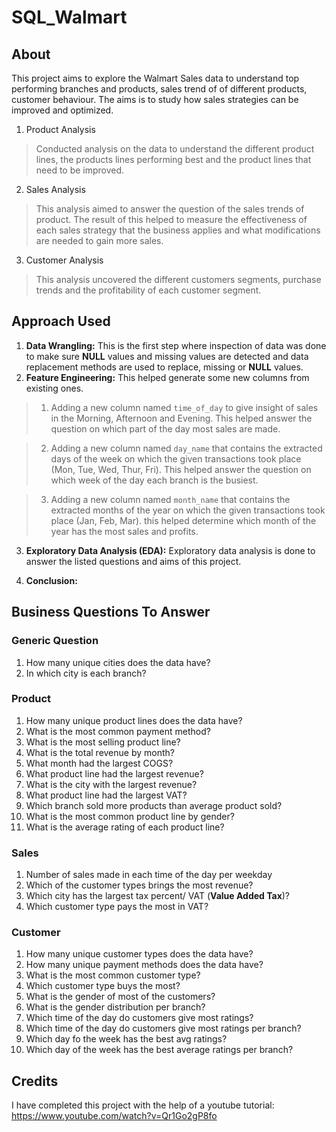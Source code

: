 # SQL_Walmart 

## About

This project aims to explore the Walmart Sales data to understand top performing branches and products, sales trend of of different products, customer behaviour. The aims is to study how sales strategies can be improved and optimized. 

1. Product Analysis

> Conducted analysis on the data to understand the different product lines, the products lines performing best and the product lines that need to be improved.

2. Sales Analysis

> This analysis aimed to answer the question of the sales trends of product. The result of this helped to measure the effectiveness of each sales strategy that the business applies and what modifications are needed to gain more sales.

3. Customer Analysis

> This analysis uncovered the different customers segments, purchase trends and the profitability of each customer segment.

## Approach Used

1. **Data Wrangling:** This is the first step where inspection of data was done to make sure **NULL** values and missing values are detected and data replacement methods are used to replace, missing or **NULL** values.
2. **Feature Engineering:** This helped generate some new columns from existing ones.

> 1. Adding a new column named `time_of_day` to give insight of sales in the Morning, Afternoon and Evening. This helped answer the question on which part of the day most sales are made.

> 2. Adding a new column named `day_name` that contains the extracted days of the week on which the given transactions took place (Mon, Tue, Wed, Thur, Fri). This helped answer the question on which week of the day each branch is the busiest.

> 3. Adding a new column named `month_name` that contains the extracted months of the year on which the given transactions took place (Jan, Feb, Mar). this helped determine which month of the year has the most sales and profits.

3. **Exploratory Data Analysis (EDA):** Exploratory data analysis is done to answer the listed questions and aims of this project.

4. **Conclusion:**

## Business Questions To Answer

### Generic Question

1. How many unique cities does the data have?
2. In which city is each branch?

### Product

1. How many unique product lines does the data have?
2. What is the most common payment method?
3. What is the most selling product line?
4. What is the total revenue by month?
5. What month had the largest COGS?
6. What product line had the largest revenue?
5. What is the city with the largest revenue?
6. What product line had the largest VAT?
7. Which branch sold more products than average product sold?
8. What is the most common product line by gender?
9. What is the average rating of each product line?

### Sales

1. Number of sales made in each time of the day per weekday
2. Which of the customer types brings the most revenue?
3. Which city has the largest tax percent/ VAT (**Value Added Tax**)?
4. Which customer type pays the most in VAT?

### Customer

1. How many unique customer types does the data have?
2. How many unique payment methods does the data have?
3. What is the most common customer type?
4. Which customer type buys the most?
5. What is the gender of most of the customers?
6. What is the gender distribution per branch?
7. Which time of the day do customers give most ratings?
8. Which time of the day do customers give most ratings per branch?
9. Which day fo the week has the best avg ratings?
10. Which day of the week has the best average ratings per branch?

## Credits
I have completed this project with the help of a youtube tutorial: https://www.youtube.com/watch?v=Qr1Go2gP8fo
